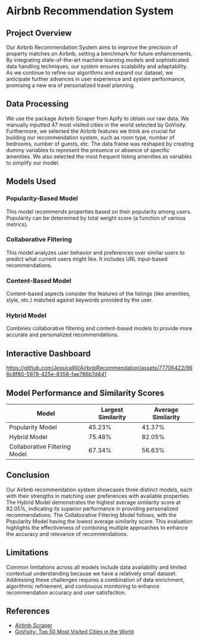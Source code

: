 # Airbnb Recommendation System

## Project Overview
Our Airbnb Recommendation System aims to improve the precision of property matches on Airbnb, setting a benchmark for future enhancements. By integrating state-of-the-art machine learning models and sophisticated data handling techniques, our system ensures scalability and adaptability. As we continue to refine our algorithms and expand our dataset, we anticipate further advances in user experience and system performance, promising a new era of personalized travel planning.

## Data Processing
We use the package Airbnb Scraper from Apify to obtain our raw data. We manually inputted 47 most visited cities in the world selected by GoVisity. Furthermore, we selected the Airbnb features we think are crucial for building our recommendation system, such as room type, number of bedrooms, number of guests, etc. The data frame was reshaped by creating dummy variables to represent the presence or absence of specific amenities. We also selected the most frequent listing amenities as variables to simplify our model.

## Models Used
### Popularity-Based Model
This model recommends properties based on their popularity among users. Popularity can be determined by total weight score (a function of various metrics).

### Collaborative Filtering
This model analyzes user behavior and preferences over similar users to predict what current users might like. It includes URL input-based recommendations.

### Content-Based Model
Content-based aspects consider the features of the listings (like amenities, style, etc.) matched against keywords provided by the user.

### Hybrid Model
Combines collaborative filtering and content-based models to provide more accurate and personalized recommendations.

## Interactive Dashboard
https://github.com/Jessicalllll/AirbnbRecommendation/assets/77706422/966c8f80-5978-425e-8358-fae786b7d441

## Model Performance and Similarity Scores

| Model                           | Largest Similarity | Average Similarity |
|---------------------------------|--------------------|--------------------|
| Popularity Model                | 45.23%             | 41.37%             |
| Hybrid Model                    | 75.48%             | 82.05%             |
| Collaborative Filtering Model   | 67.34%             | 56.63%             |


## Conclusion

Our Airbnb recommendation system showcases three distinct models, each with their strengths in matching user preferences with available properties. The Hybrid Model demonstrates the highest average similarity score at 82.05%, indicating its superior performance in providing personalized recommendations. The Collaborative Filtering Model follows, with the Popularity Model having the lowest average similarity score. This evaluation highlights the effectiveness of combining multiple approaches to enhance the accuracy and relevance of recommendations.

## Limitations

Common limitations across all models include data availability and limited contextual understanding because we have a relatively small dataset. Addressing these challenges requires a combination of data enrichment, algorithmic refinement, and continuous monitoring to enhance recommendation accuracy and user satisfaction.

## References

- [Airbnb Scraper](https://console.apify.com/actors/GsNzxEKzE2vQ5d9HN/console )
- [GoVisity: Top 50 Most Visited Cities in the World](https://govisity.com/most-visited-cities-in-the-world/)
